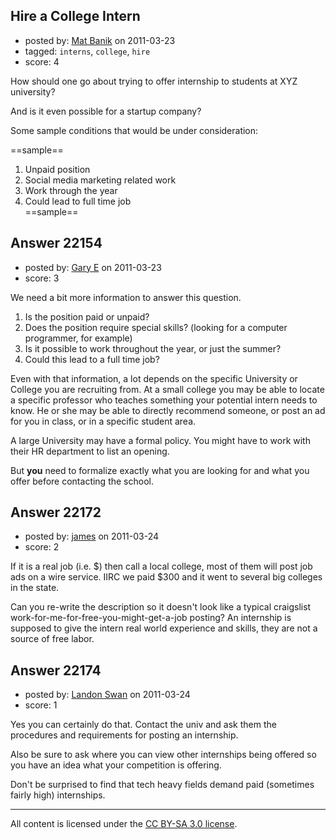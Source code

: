 ## Hire a College Intern

- posted by: [Mat Banik](https://stackexchange.com/users/-1/6605-mat-banik) on 2011-03-23
- tagged: `interns`, `college`, `hire`
- score: 4

How should one go about trying to offer internship to students at XYZ university?  

And is it even possible for a startup company?

Some sample conditions that would be under consideration:

==sample==  
1. Unpaid position  
2. Social media marketing related work  
3. Work through the year    
4. Could lead to full time job  
==sample== 


## Answer 22154

- posted by: [Gary E](https://stackexchange.com/users/-1/2587-gary-e) on 2011-03-23
- score: 3

We need a bit more information to answer this question. 

 1. Is the position paid or unpaid?
 2. Does the position require special skills? (looking for a computer programmer, for example)
 3. Is it possible to work throughout the year, or just the summer?
 4. Could this lead to a full time job?

Even with that information, a lot depends on the specific University or College you are recruiting from. At a small college you may be able to locate a specific professor who teaches something your potential intern needs to know. He or she may be able to directly recommend someone, or post an ad for you in class, or in a specific student area.

A large University may have a formal policy. You might have to work with their HR department to list an opening. 

But **you** need to formalize exactly what you are looking for and what you offer before contacting the school.



## Answer 22172

- posted by: [james](https://stackexchange.com/users/-1/5800-james) on 2011-03-24
- score: 2

If it is a real job (i.e. $) then call a local college, most of them will post job ads on a wire service. IIRC we paid $300 and it went to several big colleges in the state. 

Can you re-write the description so it doesn't look like a typical craigslist work-for-me-for-free-you-might-get-a-job posting? An internship is supposed to give the intern real world experience and skills, they are not a source of free labor.


## Answer 22174

- posted by: [Landon Swan](https://stackexchange.com/users/-1/8815-landon-swan) on 2011-03-24
- score: 1

Yes you can certainly do that. Contact the univ and ask them the procedures and requirements for posting an internship. 

Also be sure to ask where you can view other internships being offered so you have an idea what your competition is offering. 

Don't be surprised to find that tech heavy fields demand paid (sometimes fairly high) internships. 



---

All content is licensed under the [CC BY-SA 3.0 license](https://creativecommons.org/licenses/by-sa/3.0/).
